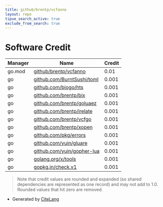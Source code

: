 ```yaml
---
title: github/brentp/vcfanno
layout: repo
tipue_search_active: true
exclude_from_search: true
---
```

# Software Credit

|Manager|Name|Credit|
|-------|----|------|
|go.mod|[github/brentp/vcfanno](https://github/brentp/vcfanno)|0.01|
|go|[github.com/BurntSushi/toml](https://github.com/BurntSushi/toml)|0.001|
|go|[github.com/biogo/hts](https://github.com/biogo/hts)|0.001|
|go|[github.com/brentp/bix](https://github.com/brentp/bix)|0.001|
|go|[github.com/brentp/goluaez](https://github.com/brentp/goluaez)|0.001|
|go|[github.com/brentp/irelate](https://github.com/brentp/irelate)|0.001|
|go|[github.com/brentp/vcfgo](https://github.com/brentp/vcfgo)|0.001|
|go|[github.com/brentp/xopen](https://github.com/brentp/xopen)|0.001|
|go|[github.com/pkg/errors](https://github.com/pkg/errors)|0.001|
|go|[github.com/yuin/gluare](https://github.com/yuin/gluare)|0.001|
|go|[github.com/yuin/gopher-lua](https://github.com/yuin/gopher-lua)|0.001|
|go|[golang.org/x/tools](https://golang.org/x/tools)|0.001|
|go|[gopkg.in/check.v1](https://gopkg.in/check.v1)|0.001|


> Note that credit values are rounded and expanded (so shared dependencies are represented as one record) and may not add to 1.0. Rounded values that hit zero are removed.


- Generated by [CiteLang](https://github.com/vsoch/citelang)
